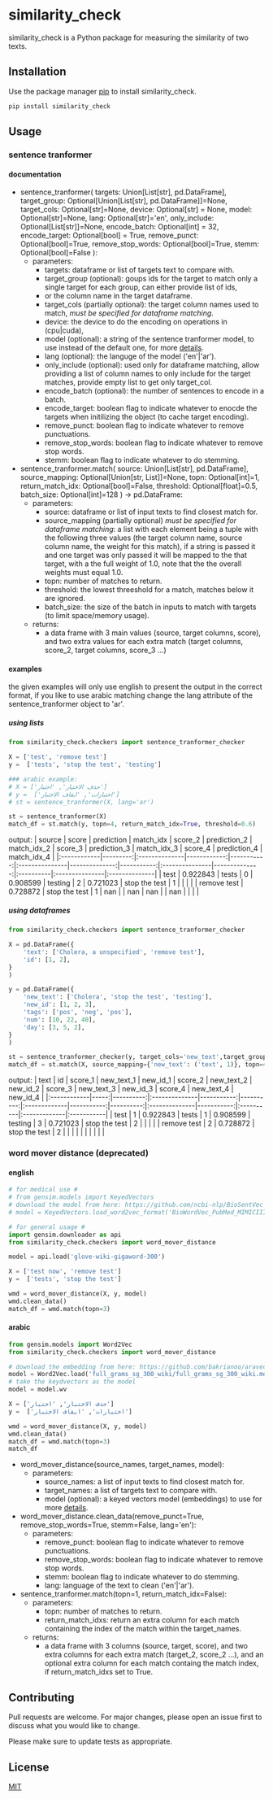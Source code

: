 # similarity_check

similarity_check is a Python package for measuring the similarity of two texts.

## Installation

Use the package manager [pip](https://pip.pypa.io/en/stable/) to install similarity_check.

```bash
pip install similarity_check 
```

## Usage
### sentence tranformer
#### documentation
* sentence_tranformer(
        targets: Union[List[str], pd.DataFrame], 
        target_group: Optional[Union[List[str], pd.DataFrame]]=None,
        target_cols: Optional[str]=None, 
        device: Optional[str] = None,
        model: Optional[str]=None, 
        lang: Optional[str]='en', 
        only_include: Optional[List[str]]=None,
        encode_batch: Optional[int] = 32,
        encode_target: Optional[bool] = True,
        remove_punct: Optional[bool]=True, 
        remove_stop_words: Optional[bool]=True, 
        stemm: Optional[bool]=False
  ):
  * parameters:
    * targets: dataframe or list of targets text to compare with.
    * target_group (optional): goups ids for the target to match only a single target for each group, can either provide list of ids,
    * or the column name in the target dataframe.
    * target_cols (partially optional): the target column names used to match, *must be specified for dataframe matching*.
    * device: the device to do the encoding on operations in (cpu|cuda),
    * model (optional): a string of the sentence tranformer model, to use instead of the default one, for more [details](https://www.sbert.net/).
    * lang (optional): the languge of the model ('en'|'ar').
    * only_include (optional): used only for dataframe matching, allow providing a list of column names to only include for the target matches, provide empty list to get only target_col.
    * encode_batch (optional): the number of sentences to encode in a batch.
    * encode_target: boolean flag to indicate whatever to enocde the targets when initilizing the object (to cache target encoding).
    * remove_punct: boolean flag to indicate whatever to remove punctuations. 
    * remove_stop_words: boolean flag to indicate whatever to remove stop words.
    * stemm: boolean flag to indicate whatever to do stemming.
* sentence_tranformer.match(
        source: Union[List[str], pd.DataFrame], 
        source_mapping: Optional[Union[str, List]]=None, 
        topn: Optional[int]=1, 
        return_match_idx: Optional[bool]=False, 
        threshold: Optional[float]=0.5, 
        batch_size: Optional[int]=128
    ) -> pd.DataFrame:
  * parameters:
    * source: dataframe or list of input texts to find closest match for.
    * source_mapping (partially optional) *must be specified for dataframe matching*: a list with each element being a tuple with the following three values (the target column name, source column name, the weight for this match), if a string is passed it and one target was only passed it will be mapped to the that target, with a the full weight of 1.0, note that the the overall weights must equal 1.0.
    * topn: number of matches to return.
    * threshold: the lowest threeshold for a match, matches below it are ignored.
    * batch_size: the size of the batch in inputs to match with targets (to limit space/memory usage).
  * returns:
    * a data frame with 3 main values (source, target columns, score), and two extra values for each extra match (target columns, score_2, target columns, score_3 ...)
#### examples
the given examples will only use english to present the output in the correct format, if you like to use arabic matching change the lang attribute of the sentence_tranformer object to 'ar'.
##### using lists
```python
from similarity_check.checkers import sentence_tranformer_checker

X = ['test', 'remove test']
y =  ['tests', 'stop the test', 'testing']

### arabic example:
# X = ['حذف الاختبار', 'اختبار']
# y =  ['اختبارات', 'ايقاف الاختبار']
# st = sentence_tranformer(X, lang='ar')

st = sentence_tranformer(X)
match_df = st.match(y, topn=4, return_match_idx=True, threshold=0.6)
```
output:
| source      |    score | prediction    |   match_idx |    score_2 | prediction_2   |   match_idx_2 |    score_3 | prediction_3   |   match_idx_3 | score_4   | prediction_4   | match_idx_4   |
|:------------|---------:|:--------------|------------:|-----------:|:---------------|--------------:|-----------:|:---------------|--------------:|:----------|:---------------|:--------------|
| test        | 0.922843 | tests         |           0 |   0.908599 | testing        |             2 |   0.721023 | stop the test  |             1 |           |                |               |
| remove test | 0.728872 | stop the test |           1 | nan        |                |           nan | nan        |                |           nan |           |                |               |
##### using dataframes
```python
from similarity_check.checkers import sentence_tranformer_checker

X = pd.DataFrame({
    'text': ['Cholera, a unspecified', 'remove test'],
    'id': [1, 2],
}
)

y = pd.DataFrame({
    'new_text': ['Cholera', 'stop the test', 'testing'],
    'new_id': [1, 2, 3],
    'tags': ['pos', 'neg', 'pos'],
    'num': [10, 22, 40],
    'day': [3, 5, 2],
}
)

st = sentence_tranformer_checker(y, target_cols='new_text',target_group='tags', only_include=['new_id'])
match_df = st.match(X, source_mapping={'new_text': ('text', 1)}, topn=4, threshold=0.6, batch_size=1)
```
output:
| text        |   id |   score_1 | new_text_1    |   new_id_1 |   score_2 | new_text_2   |   new_id_2 |   score_3 | new_text_3    |   new_id_3 | score_4   | new_text_4   | new_id_4   |
|:------------|-----:|----------:|:--------------|-----------:|----------:|:-------------|-----------:|----------:|:--------------|-----------:|:----------|:-------------|:-----------|
| test        |    1 |  0.922843 | tests         |          1 |  0.908599 | testing      |          3 |  0.721023 | stop the test |          2 |           |              |            |
| remove test |    2 |  0.728872 | stop the test |          2 |           |              |            |           |               |            |           |              |            |

### word mover distance (deprecated)
#### english
```python
# for medical use #
# from gensim.models import KeyedVectors
# download the model from here: https://github.com/ncbi-nlp/BioSentVec
# model = KeyedVectors.load_word2vec_format('BioWordVec_PubMed_MIMICIII_d200.vec.bin', binary=True)

# for general usage #
import gensim.downloader as api
from similarity_check.checkers import word_mover_distance

model = api.load('glove-wiki-gigaword-300')

X = ['test now', 'remove test']
y =  ['tests', 'stop the test']

wmd = word_mover_distance(X, y, model)
wmd.clean_data()
match_df = wmd.match(topn=3)
```
#### arabic
```python
from gensim.models import Word2Vec
from similarity_check.checkers import word_mover_distance

# download the embedding from here: https://github.com/bakrianoo/aravec (N-Grams Models, Wikipedia-SkipGram, Vec-Size:300)
model = Word2Vec.load('full_grams_sg_300_wiki/full_grams_sg_300_wiki.mdl')
# take the keydvectors as the model
model = model.wv

X = ['حذف الاختبار', 'اختبار']
y =  ['اختبارات', 'ايقاف الاختبار']

wmd = word_mover_distance(X, y, model)
wmd.clean_data()
match_df = wmd.match(topn=3)
match_df
```
* word_mover_distance(source_names, target_names, model):
  * parameters:
    * source_names: a list of input texts to find closest match for.
    * target_names: a list of targets text to compare with.
    * model (optional): a keyed vectors model (embeddings) to use for more [details](https://radimrehurek.com/gensim/auto_examples/tutorials/run_word2vec.html).
* word_mover_distance.clean_data(remove_punct=True, remove_stop_words=True, stemm=False, lang='en'):
  * parameters:
    * remove_punct: boolean flag to indicate whatever to remove punctuations. 
    * remove_stop_words: boolean flag to indicate whatever to remove stop words.
    * stemm: boolean flag to indicate whatever to do stemming.
    * lang: language of the text to clean ('en'|'ar').
* sentence_tranformer.match(topn=1, return_match_idx=False):
  * parameters:
    * topn: number of matches to return.
    * return_match_idxs: return an extra column for each match containing the index of the match within the target_names.
  * returns: 
    * a data frame with 3 columns (source, target, score), and two extra columns for each extra match (target_2, score_2 ...), and an optional extra column for each match containg the match index, if return_match_idxs set to True.

## Contributing
Pull requests are welcome. For major changes, please open an issue first to discuss what you would like to change.

Please make sure to update tests as appropriate.

## License
[MIT](https://choosealicense.com/licenses/mit/)